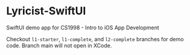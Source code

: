 # Lyricist-SwiftUI
SwiftUI demo app for CS1998 - Intro to iOS App Development

Checkout `l1-starter`, `l1-complete`, and `l2-complete` branches for demo code. Branch main will not open in XCode.

